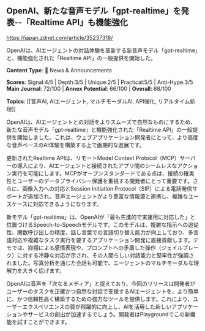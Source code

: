 ## OpenAI、新たな音声モデル「gpt-realtime」を発表--「Realtime API」も機能強化

https://japan.zdnet.com/article/35237318/

OpenAIは、AIエージェントの対話体験を革新する新音声モデル「gpt-realtime」と、機能強化された「Realtime API」の一般提供を開始した。

**Content Type**: 📰 News & Announcements

**Scores**: Signal:4/5 | Depth:3/5 | Unique:2/5 | Practical:5/5 | Anti-Hype:3/5
**Main Journal**: 72/100 | **Annex Potential**: 66/100 | **Overall**: 68/100

**Topics**: [[音声AI, AIエージェント, マルチモーダルAI, API強化, リアルタイム処理]]

OpenAIは、AIエージェントとの対話をよりスムーズで自然なものにするため、新たな音声モデル「gpt-realtime」と機能強化された「Realtime API」の一般提供を開始しました。これは、ウェブアプリケーション開発者にとって、より高度な音声ベースのAI体験を構築する上で画期的な進展です。

更新されたRealtime APIは、リモートModel Context Protocol（MCP）サーバーの導入により、AIエージェントと接続されたアプリ間のシームレスなアクション実行を可能にします。MCPがオープンスタンダードである点は、接続の確実性とユーザーのデータプライバシー保護を重視する開発者にとって重要です。さらに、画像入力への対応とSession Initiation Protocol（SIP）による電話発信サポートが追加され、音声エージェントがより豊富な情報源と連携し、複雑なユースケースに対応できるようになります。

新モデル「gpt-realtime」は、OpenAIが「最も先進的で実運用に対応した」と位置づけるSpeech-to-Speechモデルです。このモデルは、複雑な指示への追従性、関数呼び出しの精度、話し言葉での言語切り替え能力が向上しており、多言語対応や複雑なタスク実行を要するアプリケーション開発に直接貢献します。デモでは、抑揚による感情表現や、プロンプトへの矛盾した操作（ジェイルブレーク）に対する冷静な対応が示され、その人間らしい対話能力と堅牢性が強調されました。写真分析を通じた会話も可能で、エージェントのマルチモーダルな理解力を大きく広げます。

OpenAIは音声を「次なるメディア」と捉えており、今回のリリースは開発者がユーザーのタスクを正確かつ自然な対話で支援するAIエージェントを、より簡単に、かつ信頼性高く構築するための強力なツールを提供します。これにより、ユーザーエクスペリエンスの質が飛躍的に向上し、AIを活用した新しいアプリケーションやサービスの創出が加速するでしょう。開発者はPlaygroundでこの新機能を試すことができます。